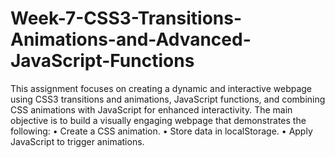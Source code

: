 # Week-7-CSS3-Transitions-Animations-and-Advanced-JavaScript-Functions

This assignment focuses on creating a dynamic and interactive webpage using CSS3 transitions and animations, JavaScript functions, and combining CSS animations with JavaScript for enhanced interactivity. The main objective is to build a visually engaging webpage that demonstrates the following:
•	Create a CSS animation.
•	Store data in localStorage.
•	Apply JavaScript to trigger animations.
